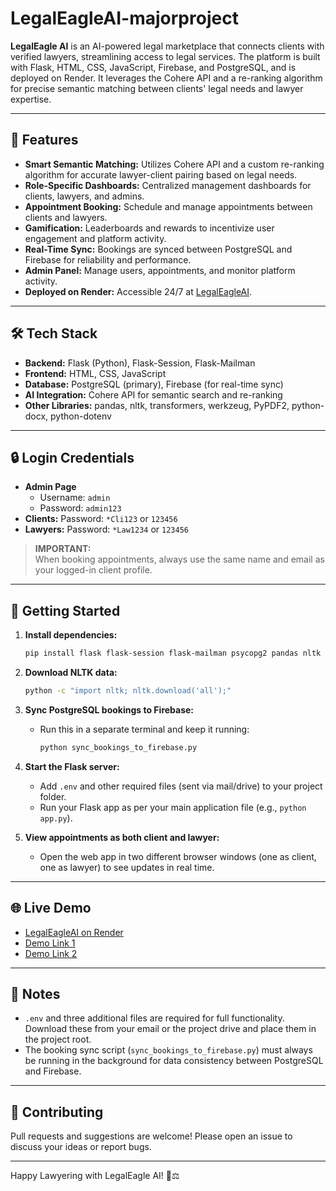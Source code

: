 # LegalEagleAI-majorproject

**LegalEagle AI** is an AI-powered legal marketplace that connects clients with verified lawyers, streamlining access to legal services. The platform is built with Flask, HTML, CSS, JavaScript, Firebase, and PostgreSQL, and is deployed on Render. It leverages the Cohere API and a re-ranking algorithm for precise semantic matching between clients' legal needs and lawyer expertise.

---

## 🚀 Features

- **Smart Semantic Matching:** Utilizes Cohere API and a custom re-ranking algorithm for accurate lawyer-client pairing based on legal needs.
- **Role-Specific Dashboards:** Centralized management dashboards for clients, lawyers, and admins.
- **Appointment Booking:** Schedule and manage appointments between clients and lawyers.
- **Gamification:** Leaderboards and rewards to incentivize user engagement and platform activity.
- **Real-Time Sync:** Bookings are synced between PostgreSQL and Firebase for reliability and performance.
- **Admin Panel:** Manage users, appointments, and monitor platform activity.
- **Deployed on Render:** Accessible 24/7 at [LegalEagleAI](https://legaleagleai-ut6e.onrender.com).

---

## 🛠️ Tech Stack

- **Backend:** Flask (Python), Flask-Session, Flask-Mailman
- **Frontend:** HTML, CSS, JavaScript
- **Database:** PostgreSQL (primary), Firebase (for real-time sync)
- **AI Integration:** Cohere API for semantic search and re-ranking
- **Other Libraries:** pandas, nltk, transformers, werkzeug, PyPDF2, python-docx, python-dotenv

---

## 🔒 Login Credentials

- **Admin Page**
  - Username: `admin`
  - Password: `admin123`
- **Clients:** Password: `*Cli123` or `123456`
- **Lawyers:** Password: `*Law1234` or `123456`

> **IMPORTANT:**  
> When booking appointments, always use the same name and email as your logged-in client profile.

---

## 🏁 Getting Started

1. **Install dependencies:**
   ```bash
   pip install flask flask-session flask-mailman psycopg2 pandas nltk transformers werkzeug PyPDF2 docx google-generativeai python-dotenv
   ```

2. **Download NLTK data:**
   ```bash
   python -c "import nltk; nltk.download('all');"
   ```

3. **Sync PostgreSQL bookings to Firebase:**
   - Run this in a separate terminal and keep it running:
     ```bash
     python sync_bookings_to_firebase.py
     ```

4. **Start the Flask server:**
   - Add `.env` and other required files (sent via mail/drive) to your project folder.
   - Run your Flask app as per your main application file (e.g., `python app.py`).

5. **View appointments as both client and lawyer:**
   - Open the web app in two different browser windows (one as client, one as lawyer) to see updates in real time.

---

## 🌐 Live Demo

- [LegalEagleAI on Render](https://legaleagleai-ut6e.onrender.com)
- [Demo Link 1](https://bit.ly/LegalEagleAI-j03j03)
- [Demo Link 2](https://bit.ly/legaleagleai-j03)

---

## 📝 Notes

- `.env` and three additional files are required for full functionality. Download these from your email or the project drive and place them in the project root.
- The booking sync script (`sync_bookings_to_firebase.py`) must always be running in the background for data consistency between PostgreSQL and Firebase.

---

## 🤝 Contributing

Pull requests and suggestions are welcome! Please open an issue to discuss your ideas or report bugs.

---

Happy Lawyering with LegalEagle AI! 🦅⚖️

